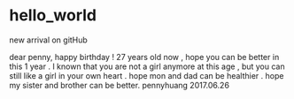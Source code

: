 # hello_world
new arrival on gitHub

dear penny,
  happy birthday ! 27 years old now , hope you can be better in this 1 year . I known that you are not a girl anymore at this age , but you can still like a girl in your own heart . 
  hope mon and dad can be healthier .
  hope my sister and brother can be better.
                                                                                      pennyhuang
                                                                                      2017.06.26

